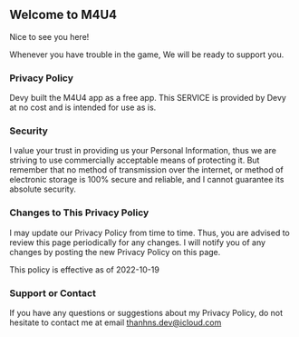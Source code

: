 ## Welcome to M4U4

Nice to see you here!

Whenever you have trouble in the game, We will be ready to support you.

### Privacy Policy

Devy built the M4U4 app as a free app. This SERVICE is provided by Devy at no cost and is intended for use as is.

### Security

I value your trust in providing us your Personal Information, thus we are striving to use commercially acceptable means of protecting it. But remember that no method of transmission over the internet, or method of electronic storage is 100% secure and reliable, and I cannot guarantee its absolute security.

### Changes to This Privacy Policy

I may update our Privacy Policy from time to time. Thus, you are advised to review this page periodically for any changes. I will notify you of any changes by posting the new Privacy Policy on this page.

This policy is effective as of 2022-10-19

### Support or Contact

If you have any questions or suggestions about my Privacy Policy, do not hesitate to contact me at email thanhns.dev@icloud.com
